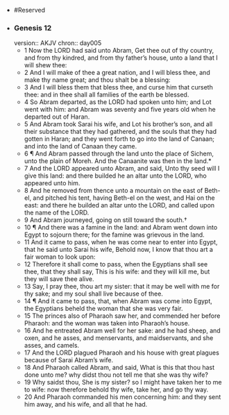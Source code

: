 - #Reserved
- ### Genesis 12
  version:: AKJV
  chron:: day005
	- 1 Now the LORD had said unto Abram, Get thee out of thy country, and from thy
	  kindred, and from thy father’s house, unto a land that I will shew thee:
	- 2 And I will make
	  of thee a great nation, and I will bless thee, and make thy name great; and thou shalt be
	  a blessing:
	- 3 And I will bless them that bless thee, and curse him that curseth thee: and
	  in thee shall all families of the earth be blessed.
	- 4 So Abram departed, as the LORD had spoken unto him; and Lot went with him: and
	  Abram was seventy and five years old when he departed out of Haran.
	- 5 And Abram took
	  Sarai his wife, and Lot his brother’s son, and all their substance that they had gathered,
	  and the souls that they had gotten in Haran; and they went forth to go into the land of
	  Canaan; and into the land of Canaan they came.
	- 6 ¶ And Abram passed through the land unto the place of Sichem, unto the plain of
	  Moreh. And the Canaanite was then in the land.*
	- 7 And the LORD appeared unto Abram,
	  and said, Unto thy seed will I give this land: and there builded he an altar unto the LORD,
	  who appeared unto him.
	- 8 And he removed from thence unto a mountain on the east of
	  Beth-el, and pitched his tent, having Beth-el on the west, and Hai on the east: and there
	  he builded an altar unto the LORD, and called upon the name of the LORD.
	- 9 And Abram
	  journeyed, going on still toward the south.†
	- 10 ¶ And there was a famine in the land: and Abram went down into Egypt to sojourn
	  there; for the famine was grievous in the land.
	- 11 And it came to pass, when he was come
	  near to enter into Egypt, that he said unto Sarai his wife, Behold now, I know that thou
	  art a fair woman to look upon:
	- 12 Therefore it shall come to pass, when the Egyptians
	  shall see thee, that they shall say, This is his wife: and they will kill me, but they will save
	  thee alive.
	- 13 Say, I pray thee, thou art my sister: that it may be well with me for thy sake;
	  and my soul shall live because of thee.
	- 14 ¶ And it came to pass, that, when Abram was come into Egypt, the Egyptians
	  beheld the woman that she was very fair.
	- 15 The princes also of Pharaoh saw her,
	  and commended her before Pharaoh: and the woman was taken into Pharaoh’s house.
	- 16 And he entreated Abram well for her sake: and he had sheep, and oxen, and he
	  asses, and menservants, and maidservants, and she asses, and camels.
	- 17 And the LORD
	  plagued Pharaoh and his house with great plagues because of Sarai Abram’s wife.
	- 18 And
	  Pharaoh called Abram, and said, What is this that thou hast done unto me? why didst
	  thou not tell me that she was thy wife?
	- 19 Why saidst thou, She is my sister? so I might
	  have taken her to me to wife: now therefore behold thy wife, take her, and go thy way.
	- 20 And Pharaoh commanded his men concerning him: and they sent him away, and his
	  wife, and all that he had.